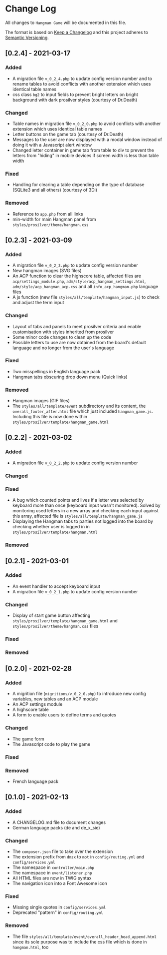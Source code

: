 # Change Log
All changes to `Hangman Game` will be documented in this file.

The format is based on [Keep a Changelog](http://keepachangelog.com/)
and this project adheres to [Semantic Versioning](http://semver.org/).
  
## [0.2.4] - 2021-03-17

### Added
-	A migration file `v_0_2_4.php` to update config version number and to rename tables to avoid conflicts with another extension which uses identical table
	names
-	css class `bg2` to input fields to prevent bright letters on bright background with dark prosilver styles
	(courtesy of Dr.Death)

### Changed
-	Table names in migration file `v_0_2_0.php` to avoid conflicts with another extension which uses identical table names
-	Letter buttons on the game tab
	(courtesy of Dr.Death)
-	Messages to the user are now displayed with a modal window instead of doing it with a Javascript alert window
-	Changed letter container in game tab from table to div to prevent the letters from "hiding" in mobile devices if screen width is less than table width

### Fixed
-	Handling for clearing a table depending on the type of database (SQLite3 and all others)
	(courtesy of 3Di)

### Removed
-	Reference to `app.php` from all links
-	min-width for main Hangman panel from `styles/prosilver/theme/hangman.css`
  
  
## [0.2.3] - 2021-03-09

### Added
-	A migration file `v_0_2_3.php` to update config version number
-	New hangman images (SVG files)
-	An ACP function to clear the highscore table, affected files are `acp/settings_module.php`, `adm/style/acp_hangman_settings.html`,
	`adm/style/acp_hangman_acp.css` and all `info_acp_hangman.php` language files
-	A js function (new file `styles/all/template/hangman_input.js`) to check and adjust the term input

### Changed
-	Layout of tabs and panels to meet prosilver criteria and enable customisation with styles inherited from prosilver
-	Some minor code changes to clean up the code
-	Possible letters to use are now obtained from the board's default language and no longer from the user's language

### Fixed
-	Two misspellings in English language pack
-	Hangman tabs obscuring drop down menu (Quick links)

### Removed
-	Hangman images (GIF files)
-	The `styles/all/template/event` subdirectory and its content, the `overall_footer_after.html` file which just included `hangman_game.js`.
	Including this file is now done within `styles/prosilver/template/hangman_game.html`
  
  
## [0.2.2] - 2021-03-02

### Added
-	A migration file `v_0_2_2.php` to update config version number

### Changed

### Fixed
-	A bug which counted points and lives if a letter was selected by keyboard more than once (keyboard input wasn't monitored). Solved by monitoring used
	letters in a new array and checking each input against this array, affected file is `styles/all/template/hangman_game.js`
-	Displaying the Hangman tabs to parties not logged into the board by checking whether user is logged in in `styles/prosilver/template/hangman.html`

### Removed


## [0.2.1] - 2021-03-01

### Added
-	An event handler to accept keyboard input
-	A migration file `v_0_2_1.php` to update config version number

### Changed
-	Display of start game button affecting `styles/prosilver/template/hangman_game.html` and `styles/prosilver/theme/hangman.css` files

### Fixed

### Removed


## [0.2.0] - 2021-02-28

### Added
-	A migrition file (`migritions/v_0_2_0.php`) to introduce new config variables, new tables and an ACP module
-	An ACP settings module
-	A highscore table
-	A form to enable users to define terms and quotes

### Changed
-	The game form
-	The Javascript code to play the game

### Fixed

### Removed
-	French language pack

## [0.1.0] - 2021-02-13

### Added
-	A CHANGELOG.md file to document changes
-	German language packs (de and de_x_sie)

### Changed
-	The `composer.json` file to take over the extension
-	The extension prefix from `dmzx` to `mot` in `config/routing.yml` and `config/services.yml`
-	The namespace in `controller/main.php`
-	The namespace in `event/listener.php`
-	All HTML files are now in TWIG syntax
-	The navigation icon into a Font Awesome icon

### Fixed
-	Missing single quotes in `config/services.yml`
-	Deprecated "pattern" in `config/routing.yml`

### Removed
-	The file `styles/all/template/event/overall_header_head_append.html` since its sole purpose was to include the css file which is done in `hangman.html`, too
